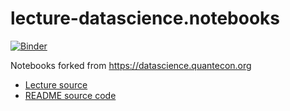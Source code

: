 # lecture-datascience.notebooks

[![Binder](https://mybinder.org/badge_logo.svg)](https://mybinder.org/v2/gh/yellowlab9/lecture-datascience.notebooks/pm001)

Notebooks forked from https://datascience.quantecon.org

- [Lecture source](https://github.com/QuantEcon/lecture-datascience.myst)
- [README source code](https://github.com/QuantEcon/lecture-datascience.myst/blob/main/_notebook_repo/README.md) 
